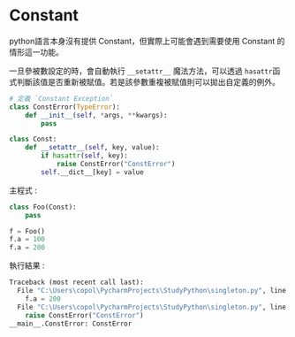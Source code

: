 # Constant

python語言本身沒有提供 Constant，但實際上可能會遇到需要使用 Constant 的情形這一功能。

一旦參被數設定的時，會自動執行 `__setattr__` 魔法方法，可以透過 `hasattr`函式判斷該值是否重新被賦值。若是該參數重複被賦值則可以拋出自定義的例外。

~~~python
# 定義 `Constant Exception`
class ConstError(TypeError):
    def __init__(self, *args, **kwargs):
        pass

class Const:
    def __setattr__(self, key, value):
        if hasattr(self, key):
            raise ConstError("ConstError")
        self.__dict__[key] = value
~~~

主程式 :

~~~python
class Foo(Const):
    pass

f = Foo()
f.a = 100
f.a = 200
~~~

執行結果 :

~~~python
Traceback (most recent call last):
  File "C:\Users\copol\PycharmProjects\StudyPython\singleton.py", line 17, in <module>
    f.a = 200
  File "C:\Users\copol\PycharmProjects\StudyPython\singleton.py", line 4, in __setattr__
    raise ConstError("ConstError")
__main__.ConstError: ConstError
~~~
